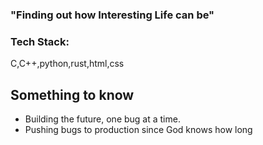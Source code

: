 ### "Finding out how Interesting Life can be"

### Tech Stack:
C,C++,python,rust,html,css

## Something to know 
- Building the future, one bug at a time.
- Pushing bugs to production since God knows how long
